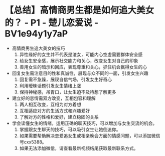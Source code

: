 # 【总结】高情商男生都是如何追大美女的？ - P1 - 楚儿恋爱说 - BV1e94y1y7aP

-   高情商男生追大美女的技巧
    1.  异性缘好的女生并不代表是渣女，可能内心空虚需要群体安全感
    2.  给女生安全感，展示社交能力和关心，改变女生对自己的印象
    3.  善用女生的暗示和回应，表现尊重和关心，抓住机会赢得女生的心
-   回复女生需注意目的性和真诚性，展现与众不同的一面，引发女生兴趣
    1.  回复需不急躁，展现自信气场，引发女生好奇心
    2.  利用暧昧话题引发女生情绪上涨
    3.  保持神秘感，吊胃口，让女生迫不及待想了解更多
-   建立好的恋情需双方改变，互相包容和理解
    1.  两人相互改变，互相为对方着想
    2.  互相适应对方的生活方式和兴趣爱好
    3.  了解对方的性格和爱好，建立稳固的关系
-   学会读懂女生的情绪，运用正确的聊天技巧，可以增加与女生交流的机会。
    1.  掌握跟女生聊天的技巧，可以吸引女生让她倒追你。
    2.  如果需要帮助解决恋爱追女生或相亲晚会方面的情感问题，可以添加微信号cxx5388。
    3.  如果无法添加微信，请查看最新视频结尾获取最新联系方式。